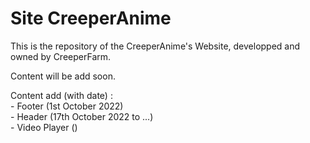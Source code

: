 <h1>Site CreeperAnime</h1>
<p>This is the repository of the CreeperAnime's Website, developped and owned by CreeperFarm.</p>
<p>Content will be add soon.</p>
<p>Content add (with date) :</br>
- Footer (1st October 2022)</br>
- Header (17th October 2022 to ...)</br>
- Video Player ()</br>
</p>

